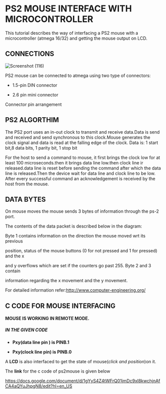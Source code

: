 # PS2 MOUSE INTERFACE WITH MICROCONTROLLER 
This tutorial describes the way of interfacing a PS2 mouse with a microcontroller
(atmega 16/32) and getting the mouse output on LCD.
## CONNECTIONS
![Screenshot (116)](https://user-images.githubusercontent.com/64007722/79949389-1f651a80-8493-11ea-84ec-bc75c745c532.png)


PS2 mouse can be connected to atmega using two type of connectors:
- 1.5-pin DIN connector

- 2.6 pin mini connector

Connector pin arrangement


## PS2 ALGORTHIM
The PS2 port uses an in-out clock to transmit and receive data.Data is send and
received and send synchronous to this clock.Mouse generates the clock signal and
data is read at the falling edge of the clock.
Data is: 1 start bit,8 data bits, 1 parity bit, 1 stop bit



For the host to send a command to mouse, it first brings the clock low for at least
100 microseconds.then it brings data line low.then clock line ir released.data line is
reset before sending the command after which the data line is released.Then the
device wait for data line and clock line to be low. After every successful command
an acknowledgement is received by the host from the mouse. 

## DATA BYTES
On mouse moves the mouse sends 3 bytes of information through the ps-2 port.

The contents of the data packet is described below in the diagram: 


Byte 1 contains information on the direction the mouse moved wrt its previous

position, status of the mouse buttons (0 for not pressed and 1 for pressed) and the x

and y overflows which are set if the counters go past 255. Byte 2 and 3 contain

information regarding the x movement and the y movement.

For detailed information refer:http://www.computer-engineering.org/

## C CODE FOR MOUSE INTERFACING
#### MOUSE IS WORKING IN REMOTE MODE.
##### IN THE GIVEN CODE 
- __Pxy(data line pin ) is PINB.1__

- __Pxy(clock line pin) is PINB.0__

A __LCD__ is also interfaced to get the state of mouse(_click and position_)on it.

The __link__ for the c code of ps2mouse is given below

https://docs.google.com/document/d/1gYyS4Z4tWFrQ01jmDc9xl8kwchjnAfCA4aQYuJhpgN8/edit?hl=en_US
